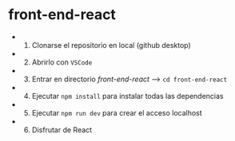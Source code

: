 # front-end-react

*  1) Clonarse el repositorio en local (github desktop)
*  2) Abrirlo con `VSCode`
*  3) Entrar en directorio *front-end-react* --> `cd front-end-react`
*  4) Ejecutar `npm install` para instalar todas las dependencias
*  5) Ejecutar `npm run dev` para crear el acceso localhost
*  6) Disfrutar de React 

